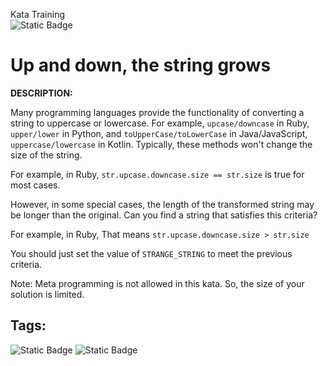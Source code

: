 Kata Training <br>
![Static Badge](https://img.shields.io/badge/8kyu%20-%20black?style=flat&logo=codewars&labelColor=B1361E&color=black)

# Up and down, the string grows

**DESCRIPTION:**

Many programming languages provide the functionality of converting a string to uppercase or lowercase. For example, `upcase/downcase` in Ruby, `upper/lower` in Python, and `toUpperCase/toLowerCase` in Java/JavaScript, `uppercase/lowercase` in Kotlin. Typically, these methods won't change the size of the string.

For example, in Ruby, `str.upcase.downcase.size == str.size` is true for most cases.

However, in some special cases, the length of the transformed string may be longer than the original. Can you find a string that satisfies this criteria?

For example, in Ruby, That means `str.upcase.downcase.size > str.size`

You should just set the value of `STRANGE_STRING` to meet the previous criteria.

Note: Meta programming is not allowed in this kata. So, the size of your solution is limited.

## Tags:

![Static Badge](https://img.shields.io/badge/strings%20-%20blue?style=plastic) ![Static Badge](https://img.shields.io/badge/puzzles%20-%20red?style=plastic)